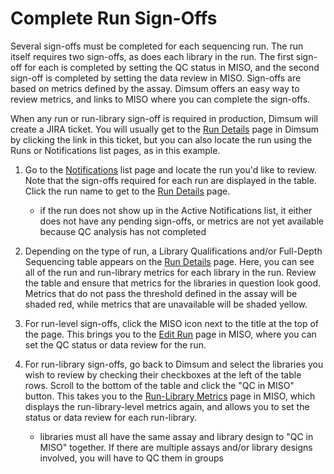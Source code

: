 # Complete Run Sign-Offs

Several sign-offs must be completed for each sequencing run. The run itself requires two sign-offs,
as does each library in the run. The first sign-off for each is completed by setting the QC status
in MISO, and the second sign-off is completed by setting the data review in MISO. Sign-offs are
based on metrics defined by the assay. Dimsum offers an easy way to review metrics, and links to
MISO where you can complete the sign-offs.

When any run or run-library sign-off is required in production, Dimsum will create a JIRA ticket.
You will usually get to the [Run Details](../details.md) page in Dimsum by clicking the
link in this ticket, but you can also locate the run using the Runs or Notifications list pages, as
in this example.

1. Go to the [Notifications](../../notifications/) list page and locate the run you'd
   like to review. Note that the sign-offs required for each run are displayed in the table. Click
   the run name to get to the [Run Details](../details.md) page.

      - if the run does not show up in the Active Notifications list, it either does not have any
        pending sign-offs, or metrics are not yet available because QC analysis has not completed

2. Depending on the type of run, a Library Qualifications and/or Full-Depth Sequencing table appears
   on the [Run Details](../details.md) page. Here, you can see all of the run and
   run-library metrics for each library in the run. Review the table and ensure that metrics for the
   libraries in question look good. Metrics that do not pass the threshold defined in the assay will
   be shaded red, while metrics that are unavailable will be shaded yellow.

3. For run-level sign-offs, click the MISO icon next to the title at the top of the page. This
   brings you to the
   [Edit Run](https://miso-lims.readthedocs.io/projects/docs/en/latest/user_manual/sequencer_runs/#editing-a-run)
   page in MISO, where you can set the QC status or data review for the run.

4. For run-library sign-offs, go back to Dimsum and select the libraries you wish to review by
   checking their checkboxes at the left of the table rows. Scroll to the bottom of the table and
   click the "QC in MISO" button. This takes you to the
   [Run-Library Metrics](https://miso-lims.readthedocs.io/projects/docs/en/latest/user_manual/qc_integration/)
   page in MISO, which displays the run-library-level metrics again, and allows you to set the
   status or data review for each run-library.

      - libraries must all have the same assay and library design to "QC in MISO" together. If there
        are multiple assays and/or library designs involved, you will have to QC them in groups

